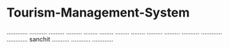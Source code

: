 # Tourism-Management-System
............
..........
.........
.........
........
........
........
........
.........
.........
..........
............
............
sanchit
..........
...........
............
